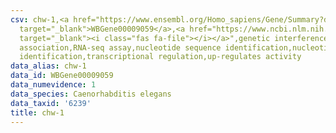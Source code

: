 ```yaml
---
csv: chw-1,<a href="https://www.ensembl.org/Homo_sapiens/Gene/Summary?db=core;g=WBGene00009059"
  target="_blank">WBGene00009059</a>,<a href="https://www.ncbi.nlm.nih.gov/pubmed/27496166"
  target="_blank"><i class="fas fa-file"></i></a>",genetic interference,functional
  association,RNA-seq assay,nucleotide sequence identification,nucleotide sequence
  identification,transcriptional regulation,up-regulates activity
data_alias: chw-1
data_id: WBGene00009059
data_numevidence: 1
data_species: Caenorhabditis elegans
data_taxid: '6239'
title: chw-1
---
```

